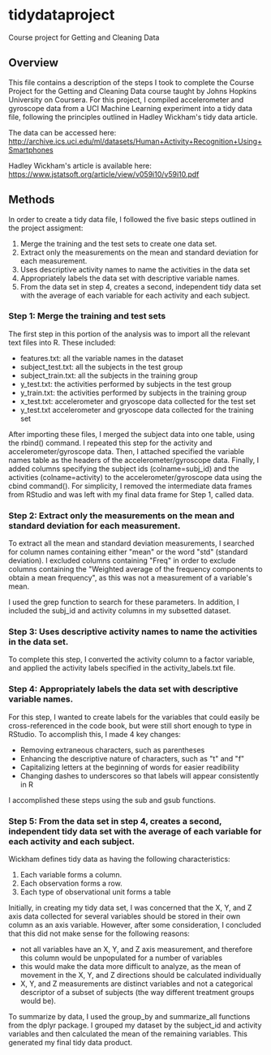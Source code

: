 # tidydataproject
Course project for Getting and Cleaning Data

## Overview 
This file contains a description of the steps I took to complete the Course Project for the Getting and Cleaning Data course taught by Johns Hopkins University on Coursera. For this project, I compiled accelerometer and gyroscope data from a UCI Machine Learning experiment into a tidy data file, following the principles outlined in Hadley Wickham's tidy data article. 

The data can be accessed here: http://archive.ics.uci.edu/ml/datasets/Human+Activity+Recognition+Using+Smartphones

Hadley Wickham's article is available here: https://www.jstatsoft.org/article/view/v059i10/v59i10.pdf

## Methods
In order to create a tidy data file, I followed the five basic steps outlined in the project assigment:
1. Merge the training and the test sets to create one data set.
2. Extract only the measurements on the mean and standard deviation for each measurement.
3. Uses descriptive activity names to name the activities in the data set
4. Appropriately labels the data set with descriptive variable names.
5. From the data set in step 4, creates a second, independent tidy data set with the average of each variable for each activity and each subject.

### Step 1: Merge the training and test sets
The first step in this portion of the analysis was to import all the relevant text files into R. These included: 
- features.txt: all the variable names in the dataset
- subject_test.txt: all the subjects in the test group
- subject_train.txt: all the subjects in the training group
- y_test.txt: the activities performed by subjects in the test group
- y_train.txt: the activities performed by subjects in the training group
- x_test.txt: accelerometer and gryoscope data collected for the test set
- y_test.txt accelerometer and gryoscope data collected for the training set

After importing these files, I merged the subject data into one table, using the rbind() command. I repeated this step for the activity and accelerometer/gyroscope data. Then, I attached specified the variable names table as the headers of the accelerometer/gyroscope data. Finally, I added columns specifying the subject ids (colname=subj_id) and the activities (colname=activity) to the accelerometer/gyroscope data using the cbind command(). For simplicity, I removed the intermediate data frames from RStudio and was left with my final data frame for Step 1, called data. 

### Step 2: Extract only the measurements on the mean and standard deviation for each measurement.
To extract all the mean and standard deviation measurements, I searched for column names containing either "mean" or the word "std" (standard deviation). I excluded columns containing "Freq" in order to exclude columns containing the "Weighted average of the frequency components to obtain a mean frequency", as this was not a measurement of a variable's mean. 

I used the grep function to search for these parameters. In addition, I included the subj_id and activity columns in my subsetted dataset. 

### Step 3: Uses descriptive activity names to name the activities in the data set.
To complete this step, I converted the activity column to a factor variable, and applied the activity labels specified in the activity_labels.txt file. 

### Step 4: Appropriately labels the data set with descriptive variable names.
For this step, I wanted to create labels for the variables that could easily be cross-referenced in the code book, but were still short enough to type in RStudio. To accomplish this, I made 4 key changes: 
- Removing extraneous characters, such as parentheses
- Enhancing the descriptive nature of characters, such as "t" and "f"
- Capitalizing letters at the beginning of words for easier readibility
- Changing dashes to underscores so that labels will appear consistently in R

I accomplished these steps using the sub and gsub functions. 

### Step 5: From the data set in step 4, creates a second, independent tidy data set with the average of each variable for each activity and each subject.
Wickham defines tidy data as having the following characteristics: 
1. Each variable forms a column.
2. Each observation forms a row.
3. Each type of observational unit forms a table

Initially, in creating my tidy data set, I was concerned that the X, Y, and Z axis data collected for several variables should be stored in their own column as an axis variable. However, after some consideration, I concluded that this did not make sense for the following reasons: 
- not all variables have an X, Y, and Z axis measurement, and therefore this column would be unpopulated for a number of variables
- this would make the data more difficult to analyze, as the mean of movement in the X, Y, and Z directions should be calculated individually
- X, Y, and Z measurements are distinct variables and not a categorical descriptor of a subset of subjects (the way different treatment groups would be).

To summarize by data, I used the group_by and summarize_all functions from the dplyr package. I grouped my dataset by the subject_id and activity variables and then calculated the mean of the remaining variables. This generated my final tidy data product. 